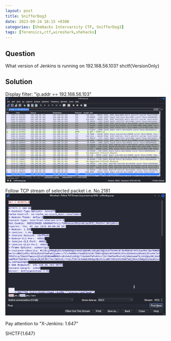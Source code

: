 ```yaml
---
layout: post
title: SnifferDog3
date: 2023-09-24 16:15 +0300
categories: [SheHacks Intervarsity CTF, SnifferDog3]
tags: [forensics,ctf,wireshark,shehacks]
---
```

## Question
What version of Jenkins is running on 192.168.56.103? shctf{VersionOnly}

## Solution
Display filter: "ip.addr == 192.168.56.103"
![Alt text](/assets/CTFs-main/SIC(AspireCTF)/SnifferDog3/jenkins_packet.png)

Follow TCP stream of selected packet i.e. No.2181
![Alt text](/assets/CTFs-main/SIC(AspireCTF)/SnifferDog3/tcp_stream.png)

Pay attention to "X-Jenkins: 1.647"

SHCTF{1.647}
